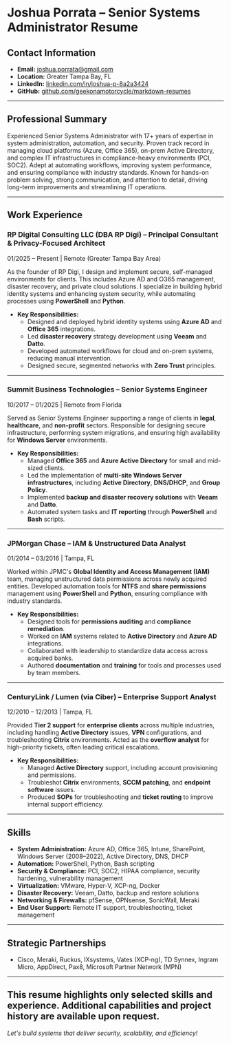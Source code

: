 # Joshua Porrata – Senior Systems Administrator Resume

## Contact Information

- **Email:** [joshua.porrata@gmail.com](mailto:joshua.porrata@gmail.com)
- **Location:** Greater Tampa Bay, FL
- **LinkedIn:** [linkedin.com/in/joshua-p-8a2a3424](https://www.linkedin.com/in/joshua-p-8a2a3424/)
- **GitHub:** [github.com/geekonamotorcycle/markdown-resumes](https://github.com/geekonamotorcycle/markdown-resumes)

---

## Professional Summary

Experienced Senior Systems Administrator with 17+ years of expertise in system administration, automation,
and security. Proven track record in managing cloud platforms (Azure, Office 365), on-prem Active Directory,
and complex IT infrastructures in compliance-heavy environments (PCI, SOC2). Adept at automating workflows,
improving system performance, and ensuring compliance with industry standards. Known for hands-on problem solving,
strong communication, and attention to detail, driving long-term improvements and streamlining IT operations.

---

## Work Experience

### **RP Digital Consulting LLC (DBA RP Digi)** – Principal Consultant & Privacy-Focused Architect

01/2025 – Present | Remote (Greater Tampa Bay Area)

As the founder of RP Digi, I design and implement secure, self-managed environments for clients. This includes
Azure AD and O365 management, disaster recovery, and private cloud solutions. I specialize in building hybrid identity
systems and enhancing system security, while automating processes using **PowerShell** and **Python**.

- **Key Responsibilities:**
  - Designed and deployed hybrid identity systems using **Azure AD** and **Office 365** integrations.
  - Led **disaster recovery** strategy development using **Veeam** and **Datto**.
  - Developed automated workflows for cloud and on-prem systems, reducing manual intervention.
  - Designed secure, segmented networks with **Zero Trust** principles.

---

### **Summit Business Technologies** – Senior Systems Engineer

10/2017 – 01/2025 | Remote from Florida

Served as Senior Systems Engineer supporting a range of clients in **legal**, **healthcare**, and **non-profit** sectors.
Responsible for designing secure infrastructure, performing system migrations, and ensuring high availability for **Windows Server** environments.

- **Key Responsibilities:**
  - Managed **Office 365** and **Azure Active Directory** for small and mid-sized clients.
  - Led the implementation of **multi-site Windows Server infrastructures**, including **Active Directory**, **DNS/DHCP**,
    and **Group Policy**.
  - Implemented **backup and disaster recovery solutions** with **Veeam** and **Datto**.
  - Automated system tasks and **IT reporting** through **PowerShell** and **Bash** scripts.

---

### **JPMorgan Chase** – IAM & Unstructured Data Analyst

01/2014 – 03/2016 | Tampa, FL

Worked within JPMC's **Global Identity and Access Management (IAM)** team, managing unstructured data permissions across
newly acquired entities. Developed automation tools for **NTFS** and **share permissions** management using **PowerShell**
and **Python**, ensuring compliance with industry standards.

- **Key Responsibilities:**
  - Designed tools for **permissions auditing** and **compliance remediation**.
  - Worked on **IAM** systems related to **Active Directory** and **Azure AD** integrations.
  - Collaborated with leadership to standardize data access across acquired banks.
  - Authored **documentation** and **training** for tools and processes used by team members.

---

### **CenturyLink / Lumen (via Ciber)** – Enterprise Support Analyst

12/2010 – 12/2013 | Tampa, FL

Provided **Tier 2 support** for **enterprise clients** across multiple industries, including handling **Active Directory**
issues, **VPN** configurations, and troubleshooting **Citrix** environments. Acted as the **overflow analyst** for
high-priority tickets, often leading critical escalations.

- **Key Responsibilities:**
  - Managed **Active Directory** support, including account provisioning and permissions.
  - Troubleshot **Citrix** environments, **SCCM patching**, and **endpoint software** issues.
  - Produced **SOPs** for troubleshooting and **ticket routing** to improve internal support efficiency.

---

## Skills

- **System Administration:** Azure AD, Office 365, Intune, SharePoint, Windows Server (2008–2022), Active Directory, DNS, DHCP
- **Automation:** PowerShell, Python, Bash scripting
- **Security & Compliance:** PCI, SOC2, HIPAA compliance, security hardening, vulnerability management
- **Virtualization:** VMware, Hyper-V, XCP-ng, Docker
- **Disaster Recovery:** Veeam, Datto, backup and restore solutions
- **Networking & Firewalls:** pfSense, OPNsense, SonicWall, Meraki
- **End User Support:** Remote IT support, troubleshooting, ticket management

---

## Strategic Partnerships

- Cisco, Meraki, Ruckus, IXsystems, Vates (XCP-ng), TD Synnex, Ingram Micro, AppDirect, Pax8, Microsoft Partner Network (MPN)

---

## **This resume highlights only selected skills and experience. Additional capabilities and project history are available upon request.**

_Let's build systems that deliver security, scalability, and efficiency!_
